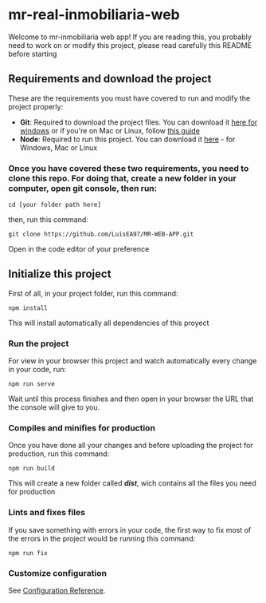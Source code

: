 # mr-real-inmobiliaria-web
Welcome to mr-inmobiliaria web app!
If you are reading this, you probably need to work on or modify this project, please read carefully this README before starting

## Requirements and download the project
These are the requirements you must have covered to run and modify the project properly:

* **Git**: Required to download the project files. You can download it [here for windows](https://gitforwindows.org/) or if you're on Mac or Linux, follow [this guide](https://git-scm.com/book/en/v2/Getting-Started-Installing-Git)
* **Node**: Required to run this project. You can download it [here](https://nodejs.org/es/download/) - for Windows, Mac or Linux

### Once you have covered these two requirements, you need to clone this repo. For doing that, create a new folder in your computer, open git console, then run: ###

```
cd [your folder path here]
```
then, run this command: 
```
git clone https://github.com/LuisEA97/MR-WEB-APP.git
```
Open in the code editor of your preference


## Initialize this project

First of all, in your project folder, run this command:
```
npm install
```
This will install automatically all dependencies of this proyect

### Run the project
For view in your browser this project and watch automatically every change in your code, run:
```
npm run serve
```
Wait until this process finishes and then open in your browser the URL that the console will give to you.

### Compiles and minifies for production
Once you have done all your changes and before uploading the project for production, run this command:

```
npm run build
```
This will create a new folder called ***dist***, wich contains all the files you need for production

### Lints and fixes files
If you save something with errors in your code, the first way to fix most of the errors in the project would be running this command:  
```
npm run fix
```

### Customize configuration
See [Configuration Reference](https://cli.vuejs.org/config/).
